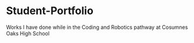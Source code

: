 # Student-Portfolio
Works I have done while in the Coding and Robotics pathway at Cosumnes Oaks High School
